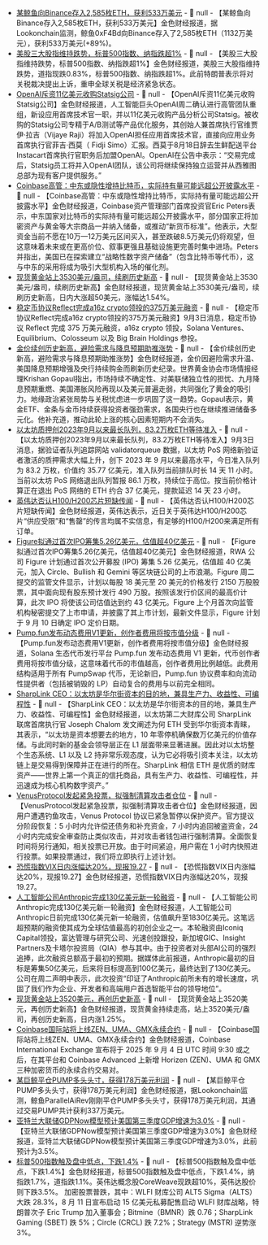 - [某鲸鱼向Binance存入2,585枚ETH，获利533万美元](https://x.com/lookonchain/status/1962923428455027004) - 📰 null - 【某鲸鱼向Binance存入2,585枚ETH，获利533万美元】金色财经报道，据Lookonchain监测，鲸鱼0xF4Bd向Binance存入了2,585枚ETH（1132万美元），获利533万美元(+89%)。
- [美股三大股指维持跌势，标普500指数、纳指跌超1%]() - 📰 null - 【美股三大股指维持跌势，标普500指数、纳指跌超1%】金色财经报道，美股三大股指维持跌势，道指现跌0.83%，标普500指数、纳指跌超1%。此前特朗普表示将对关税裁决提出上诉，重申全球关税是经济紧急状态。
- [OpenAI斥资11亿美元收购Statsig公司](https://x.com/OpenAI/status/1962939130658365851) - 📰 null - 【OpenAI斥资11亿美元收购Statsig公司】金色财经报道，人工智能巨头OpenAI周二确认进行高管团队重组，新设应用首席技术官一职，并以11亿美元收购产品分析公司Statsig。被收购的Statsig公司专精于A/B测试等产品优化服务，其创始人兼首席执行官维贾伊·拉吉（Vijaye Raji）将加入OpenAI担任应用首席技术官，直接向应用业务首席执行官菲吉·西莫（ Fidji Simo）汇报。西莫于8月18日辞去生鲜配送平台Instacart首席执行官职务后加盟OpenAI。OpenAI在公告中表示：“交易完成后，Statsig员工将并入OpenAI团队，该公司将继续保持独立运营并从西雅图总部为现有客户提供服务。”
- [Coinbase高管：中东或隐性增持比特币，实际持有量可能远超公开披露水平](https://thecryptobasic.com/2025/09/02/coinbase-exec-says-middle-eastern-nations-may-be-stockpiling-bitcoin-beyond-public-disclosures/) - 📰 null - 【Coinbase高管：中东或隐性增持比特币，实际持有量可能远超公开披露水平】金色财经报道，Coinbase资产管理部门首席投资官Eric Peters表示，中东国家对比特币的实际持有量可能远超公开披露水平，部分国家正将加密资产与黄金等大宗商品一并纳入储备，或推动“新货币标准”。他表示，大型资金当前不愿在10万—12万美元区间买入，甚至跌破8.5万美元仍将观望，但这意味着未来或在更高价位、叙事更强且基础设施更完善时集中进场。Peters并指出，美国已在探索建立“战略性数字资产储备”（包含比特币等代币），这与中东的采用将成为吸引大型机构入场的催化剂。
- [现货黄金站上3530美元/盎司，续刷历史新高]() - 📰 null - 【现货黄金站上3530美元/盎司，续刷历史新高】金色财经报道，现货黄金站上3530美元/盎司，续刷历史新高，日内大涨超50美元，涨幅达1.54%。
- [稳定币协议Reflect完成a16z crypto领投的375万美元融资](https://x.com/reflectmoney/status/1962923778440364364) - 📰 null - 【稳定币协议Reflect完成a16z crypto领投的375万美元融资】9月3日消息，稳定币协议 Reflect 完成 375 万美元融资，a16z crypto 领投，Solana Ventures、Equilibrium、Colosseum 以及 Big Brain Holdings 参投。
- [金价续创历史新高，避险需求与降息预期助推涨势](https://flash.jin10.com/detail/20250903003807790800) - 📰 null - 【金价续创历史新高，避险需求与降息预期助推涨势】金色财经报道，金价因避险需求升温、美国降息预期增强及央行持续购金而刷新历史纪录。世界黄金协会市场情报经理Krishan Gopaul指出，市场持续不确定性、对美联储独立性的担忧、九月降息预期重燃、美国滞胀风险再现以及美元普遍走弱，共同强化了黄金的吸引力。地缘政治紧张局势与关税忧虑进一步巩固了这一趋势。Gopaul表示，黄金ETF、金条与金币持续获得投资者强劲需求，各国央行也在继续推进储备多元化。他补充道，推动此轮上涨的核心因素短期内不会消失。
- [以太坊质押创2023年9月以来最长队列，83.2万枚ETH等待准入](https://www.validatorqueue.com/) - 📰 null - 【以太坊质押创2023年9月以来最长队列，83.2万枚ETH等待准入】9月3日消息，据验证者队列追踪网站 validatorqueue 数据，以太坊 PoS 网络新验证者激活的质押需求大幅上升，创下 2023 年 9 月以来最高水平，今日准入队列为 83.2 万枚，价值约 35.77 亿美元，准入队列当前排队时长 14 天 11 小时。 
当前以太坊 PoS 网络退出队列暂报 86.1 万枚，持续位于高位。按当前价格计算正在退出 PoS 网络的 ETH 约合 37 亿美元，提款延迟 14 天 23 小时。
- [英伟达否认H100/H200芯片短缺传闻](https://www.cls.cn/detail/2134050) - 📰 null - 【英伟达否认H100/H200芯片短缺传闻】金色财经报道，英伟达表示，近日关于英伟达H100/H200芯片“供应受限”和“售罄”的传言均属不实信息，有足够的H100/H200来满足所有订单。
- [Figure拟通过首次IPO筹集5.26亿美元，估值超40亿美元](https://cointelegraph.com/news/figure-technology-ipo-2025) - 📰 null - 【Figure拟通过首次IPO筹集5.26亿美元，估值超40亿美元】金色财经报道，RWA 公司 Figure 计划通过首次公开募股 (IPO) 筹集 5.26 亿美元，估值超 40 亿美元，加入 Circle、Bullish 和 Gemini 等区块链公司的上市浪潮。Figure 周二提交的监管文件显示，计划以每股 18 美元至 20 美元的价格发行 2150 万股股票，其中面向现有股东预计发行 490 万股。按照该发行价区间的最高价计算，此次 IPO 将使该公司估值达到约 43 亿美元。Figure 上个月首次向监管机构秘密提交了上市申请，并披露了其上市计划，最新文件显示，Figure 计划于 9 月 10 日确定 IPO 定价日期。
- [Pump.fun发布动态费用V1更新，创作者费用将按市值分级](https://x.com/pumpdotfun/status/1962916250893316347) - 📰 null - 【Pump.fun发布动态费用V1更新，创作者费用将按市值分级】金色财经报道，Solana 生态代币发行平台 Pump.fun 发布动态费用 V1 更新，代币创作者费用将按市值分级，这意味着代币的市值越高，创作者费用比例越低。此费用结构适用于所有 PumpSwap 代币，无论新旧，Pump.fun 协议费率和向流动性提供者（包括被销毁的 LP）自动复合的费用与以前完全相同。
- [SharpLink CEO：以太坊是华尔街资本的目的地，兼具生产力、收益性、可编程性](https://x.com/joechalom/status/1962833150792601923) - 📰 null - 【SharpLink CEO：以太坊是华尔街资本的目的地，兼具生产力、收益性、可编程性】金色财经报道，以太坊第二大财库公司 SharpLink 联席首席执行官 Joseph Chalom 发文阐述为何 ETH 受到华尔街资本青睐，其表示，“以太坊是资本想要去的地方，10 年零停机确保数万亿美元的价值存储。与此同时新的基金会领导层正在 L1 层面带来显著进展。因此对以太坊整个生态系统、L1 以及 L2 持非常乐观态度，认为它必将吸引资本关注，以太坊链上是交易得到保障并正在进行的所在。SharpLink 相信 ETH 是优质的财库资产——世界上第一个真正的信托商品，具有生产力、收益性、可编程性，并迅速成为核心机构数字资产。”
- [VenusProtocol发起紧急投票，拟强制清算攻击者仓位](https://x.com/VenusProtocol/status/1962908345188450437) - 📰 null - 【VenusProtocol发起紧急投票，拟强制清算攻击者仓位】金色财经报道，因用户遭遇钓鱼攻击，Venus Protocol 协议已紧急暂停以保护资产。官方提议分阶段恢复：5 小时内允许偿还债务和补充资金，7 小时内追回被盗资金，24 小时内完成安全审查防止类似攻击，并对攻击者钱包进行强制清算。全面恢复时间将另行通知，相关投票已开放。由于时间紧迫，用户需在 1 小时内快照进行投票。如果投票通过，我们将立即执行上述计划。
- [恐慌指数VIX日内涨幅达20%，现报19.27](https://flash.jin10.com/detail/20250903000550058800) - 📰 null - 【恐慌指数VIX日内涨幅达20%，现报19.27】金色财经报道，恐慌指数VIX日内涨幅达20%，现报19.27。
- [人工智能公司Anthropic完成130亿美元新一轮融资](https://flash.jin10.com/detail/20250903000226659800) - 📰 null - 【人工智能公司Anthropic完成130亿美元新一轮融资】金色财经报道，人工智能公司Anthropic日前完成130亿美元新一轮融资，估值飙升至1830亿美元。这笔远超预期的融资使其成为全球估值最高的初创企业之一。本轮融资由Iconiq Capital领投，富达管理与研究公司、光速创投跟投，新加坡GIC、Insight Partners及卡塔尔投资局（QIA）参与其中。由于投资者对头部AI公司的强烈追捧，此次融资总额高于最初的预期。据媒体此前报道，Anthropic最初的目标是筹集50亿美元，后来将目标提高到100亿美元，最终达到了130亿美元。公司在周二声明中表示，此次投资“印证了Anthropic前所未有的增长速度，巩固了我们作为企业、开发者和高端用户首选智能平台的领导地位”。
- [现货黄金站上3520美元，再创历史新高]() - 📰 null - 【现货黄金站上3520美元，再创历史新高】金色财经报道，现货黄金持续走高，站上3520美元/盎司，再创历史新高，日内涨1.25%。
- [Coinbase国际站将上线ZEN、UMA、GMX永续合约](https://x.com/CoinbaseIntExch/status/1962908382483931195) - 📰 null - 【Coinbase国际站将上线ZEN、UMA、GMX永续合约】金色财经报道，Coinbase International Exchange 宣布将于 2025 年 9 月 4 日 UTC 时间 9:30 或之后，在其平台和 Coinbase Advanced 上新增 Horizen (ZEN)、UMA 和 GMX 三种加密货币的永续合约交易对。
- [某巨鲸平仓PUMP多头头寸，获得178万美元利润](https://x.com/lookonchain/status/1962904342379585577) - 📰 null - 【某巨鲸平仓PUMP多头头寸，获得178万美元利润】金色财经报道，据Lookonchain监测，鲸鱼ParallelAiRev刚刚平仓PUMP多头头寸，获得178万美元利润，其通过交易PUMP共计获利337万美元。
- [亚特兰大联储GDPNow模型预计美国第三季度GDP增速为3.0%](https://flash.jin10.com/detail/20250902234414130800) - 📰 null - 【亚特兰大联储GDPNow模型预计美国第三季度GDP增速为3.0%】金色财经报道，亚特兰大联储GDPNow模型预计美国第三季度GDP增速为3.0%，此前预计为3.5%。
- [标普500指数触及盘中低点，下跌1.4%]() - 📰 null - 【标普500指数触及盘中低点，下跌1.4%】金色财经报道，标普500指数触及盘中低点，下跌1.4%，纳指跌1.7%，道指跌1.1%。英伟达概念股CoreWeave现跌超10%，英伟达股价则下跌3.5%。 
加密股票普跌，其中：WLFI 财库公司 ALT5 Sigma（ALTS）大跌 28.3%，8 月 11 日宣布启动 15 亿美元私募配售启动 WLFI 财库战略，特朗普次子 Eric Trump 加入董事会；Bitmine（BMNR）跌 0.76；SharpLink Gaming (SBET) 跌 5%；Circle (CRCL) 跌 7.2%；Strategy (MSTR) 逆势涨 3%。
